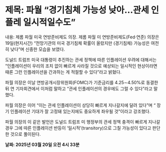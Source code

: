 # **제목: 파월 “경기침체 가능성 낮아…관세 인플레 일시적일수도”**

  내용: 제롬 파월 미국 연방준비제도 의장. 제롬 파월 미 연방준비제도(Fed·연준) 의장은 19일(현지시간) “전망기관의 미국 경기침체 확률이 올랐지만 (경기침체) 가능성은 여전히 낮다”며 신중한 모습을 보였다.

도널드 트럼프 미국 대통령이 추진하는 관세 정책에 따른 인플레이션 우려에 대해서는 “인플레이션이 우리의 조치 없이 빠르게 사라질 것으로 예상되는 일시적인 현상이라면 때론 그런 인플레이션을 간과하는 게 적절할 수 있다”라고 밝혔다.

파월 의장은 이날 연방공개시장위원회(FOMC)가 기준금리를 4.25∼4.50%로 동결한 뒤 연 기자회견에서 이처럼 말하고 “관세 인플레이션의 경우에도 그럴 수 있다”라고 말했다.

파월 의장은 이어 “이는 관세 인플레이션이 상당히 빠르게 지나갈지에 달려 있다”며 “ 장기 인플레이션 기대가 잘 고정돼 있는지에도 중요하게 좌우될 것”이라고 강조했다.

파월 의장의 이 같은 발언은 도널드 트럼프 미 행정부의 관세 정책 충격이 빠르게 지나갈 경우 그에 따른 인플레이션 반등이 ‘일시적’(transitory)으로 그칠 가능성이 있다고 판단한 것으로 풀이된다.

  **날짜: 2025년 03월 20일 오전 4시 33분**